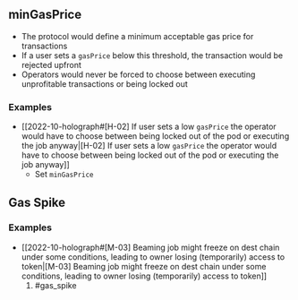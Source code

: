 ## minGasPrice
- The protocol would define a minimum acceptable gas price for transactions
- If a user sets a `gasPrice` below this threshold, the transaction would be rejected upfront
- Operators would never be forced to choose between executing unprofitable transactions or being locked out
### Examples
- [[2022-10-holograph#[H-02] If user sets a low `gasPrice` the operator would have to choose between being locked out of the pod or executing the job anyway|[H-02] If user sets a low `gasPrice` the operator would have to choose between being locked out of the pod or executing the job anyway]]
	- Set `minGasPrice`

## Gas Spike

### Examples
- [[2022-10-holograph#[M-03] Beaming job might freeze on dest chain under some conditions, leading to owner losing (temporarily) access to token|[M-03] Beaming job might freeze on dest chain under some conditions, leading to owner losing (temporarily) access to token]]
	1. #gas_spike 